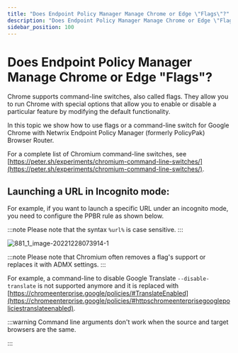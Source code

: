 ```yaml
---
title: "Does Endpoint Policy Manager Manage Chrome or Edge \"Flags\"?"
description: "Does Endpoint Policy Manager Manage Chrome or Edge \"Flags\"?"
sidebar_position: 100
---
```


# Does Endpoint Policy Manager Manage Chrome or Edge "Flags"?

Chrome supports command-line switches, also called flags. They allow you to run Chrome with special
options that allow you to enable or disable a particular feature by modifying the default
functionality.

In this topic we show how to use flags or a command-line switch for Google Chrome with Netwrix
Endpoint Policy Manager (formerly PolicyPak) Browser Router.

For a complete list of Chromium command-line switches, see
[https://peter.sh/experiments/chromium-command-line-switches/](https://peter.sh/experiments/chromium-command-line-switches/).

## Launching a URL in Incognito mode:

For example, if you want to launch a specific URL under an incognito mode, you need to configure the
PPBR rule as shown below.

:::note
Please note that the syntax `%url%` is case sensitive.
:::


![881_1_image-20221228073914-1](/images/endpointpolicymanager/browserrouter/editpolicytemplate/881_1_image-20221228073914-1.webp)

:::note
Please note that Chromium often removes a flag's support or replaces it with ADMX
settings.
:::


For example, a command-line to disable Google Translate `--disable-translate` is not supported
anymore and it is replaced with
[https://chromeenterprise.google/policies/#TranslateEnabled](https://chromeenterprise.google/policies/#httpschromeenterprisegooglepoliciestranslateenabled).

:::warning
Command line arguments don't work when the source and target browsers are the same.

:::
